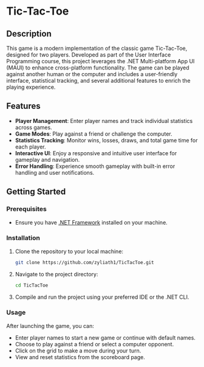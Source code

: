 # Tic-Tac-Toe

## Description
This game is a modern implementation of the classic game Tic-Tac-Toe, designed for two players. Developed as part of the User Interface Programming course, this project leverages the .NET Multi-platform App UI (MAUI) to enhance cross-platform functionality. The game can be played against another human or the computer and includes a user-friendly interface, statistical tracking, and several additional features to enrich the playing experience.

## Features
- **Player Management**: Enter player names and track individual statistics across games.
- **Game Modes**: Play against a friend or challenge the computer.
- **Statistics Tracking**: Monitor wins, losses, draws, and total game time for each player.
- **Interactive UI**: Enjoy a responsive and intuitive user interface for gameplay and navigation.
- **Error Handling**: Experience smooth gameplay with built-in error handling and user notifications.

## Getting Started
### Prerequisites
- Ensure you have [.NET Framework](https://dotnet.microsoft.com/download) installed on your machine.

### Installation
1. Clone the repository to your local machine:
   ```bash
   git clone https://github.com/zyliath1/TicTacToe.git
2. Navigate to the project directory:
   ```bash
   cd TicTacToe
3. Compile and run the project using your preferred IDE or the .NET CLI.

### Usage

After launching the game, you can:

- Enter player names to start a new game or continue with default names.
- Choose to play against a friend or select a computer opponent.
- Click on the grid to make a move during your turn.
- View and reset statistics from the scoreboard page.
